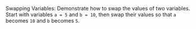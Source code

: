 Swapping Variables: Demonstrate how to swap the values of two variables. Start with variables `a = 5` and `b = 10`, then swap their values so that `a` becomes `10` and `b` becomes `5`.
